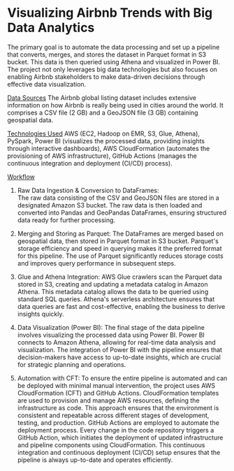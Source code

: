 # Visualizing Airbnb Trends with Big Data Analytics

The primary goal is to automate the data processing and set up a pipeline that converts, merges, and stores the dataset in Parquet format in S3 bucket. This data is then queried using Athena and visualized in Power BI. The project not only leverages big data technologies but also focuses on enabling Airbnb stakeholders to make data-driven decisions through effective data visualization. 

<ins>Data Sources</ins>
The Airbnb global listing dataset includes extensive information on how Airbnb is really being used in cities around the world. It comprises a CSV file (2 GB) and a GeoJSON file (3 GB) containing geospatial data.

<ins>Technologies Used</ins>
AWS (EC2, Hadoop on EMR, S3, Glue, Athena), PySpark, Power BI (visualizes the processed data, providing insights through interactive dashboards), AWS CloudFormation (automates the provisioning of AWS infrastructure), GitHub Actions (manages the continuous integration and deployment (CI/CD) process).

<ins>Workflow</ins>
1. Raw Data Ingestion & Conversion to DataFrames:  
The raw data consisting of the CSV and GeoJSON files are stored in a designated Amazon S3 bucket. The raw data is then loaded and converted into Pandas and GeoPandas DataFrames, ensuring structured data ready for further processing.

2. Merging and Storing as Parquet: 
The DataFrames are merged based on geospatial data, then stored in Parquet format in S3 bucket. Parquet's storage efficiency and speed in querying makes it the preferred format for this pipeline. The use of Parquet significantly reduces storage costs and improves query performance in subsequent steps.

3. Glue and Athena Integration: 
AWS Glue crawlers scan the Parquet data stored in S3, creating and updating a metadata catalog in Amazon Athena. This metadata catalog allows the data to be queried using standard SQL queries. Athena's serverless architecture ensures that data queries are fast and cost-effective, enabling the business to derive insights quickly.

4. Data Visualization (Power BI):
The final stage of the data pipeline involves visualizing the processed data using Power BI. Power BI connects to Amazon Athena, allowing for real-time data analysis and visualization. The integration of Power BI with the pipeline ensures that decision-makers have access to up-to-date insights, which are crucial for strategic planning and operations.

5.  Automation with CFT: 
To ensure the entire pipeline is automated and can be deployed with minimal manual intervention, the project uses AWS CloudFormation (CFT) and GitHub Actions. CloudFormation templates are used to provision and manage AWS resources, defining the infrastructure as code. This approach ensures that the environment is consistent and repeatable across different stages of development, testing, and production.
GitHub Actions are employed to automate the deployment process. Every change in the code repository triggers a GitHub Action, which initiates the deployment of updated infrastructure and pipeline components using CloudFormation. This continuous integration and continuous deployment (CI/CD) setup ensures that the pipeline is always up-to-date and operates efficiently.
